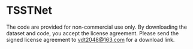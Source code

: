 # TSSTNet

The code are provided for non-commercial use only. By downloading the dataset and code, you accept the license agreement. Please send the signed license agreement to vdt2048@163.com for a download link.
